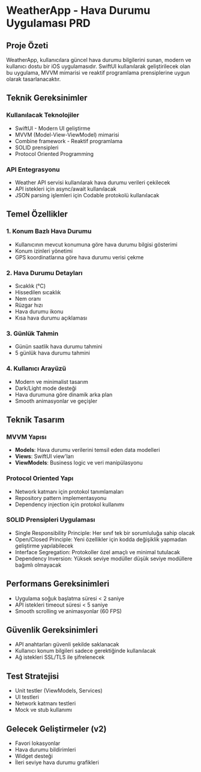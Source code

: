 # WeatherApp - Hava Durumu Uygulaması PRD

## Proje Özeti
WeatherApp, kullanıcılara güncel hava durumu bilgilerini sunan, modern ve kullanıcı dostu bir iOS uygulamasıdır. SwiftUI kullanılarak geliştirilecek olan bu uygulama, MVVM mimarisi ve reaktif programlama prensiplerine uygun olarak tasarlanacaktır.

## Teknik Gereksinimler

### Kullanılacak Teknolojiler
- SwiftUI - Modern UI geliştirme
- MVVM (Model-View-ViewModel) mimarisi
- Combine framework - Reaktif programlama
- SOLID prensipleri
- Protocol Oriented Programming

### API Entegrasyonu
- Weather API servisi kullanılarak hava durumu verileri çekilecek
- API istekleri için async/await kullanılacak
- JSON parsing işlemleri için Codable protokolü kullanılacak

## Temel Özellikler

### 1. Konum Bazlı Hava Durumu
- Kullanıcının mevcut konumuna göre hava durumu bilgisi gösterimi
- Konum izinleri yönetimi
- GPS koordinatlarına göre hava durumu verisi çekme

### 2. Hava Durumu Detayları
- Sıcaklık (°C)
- Hissedilen sıcaklık
- Nem oranı
- Rüzgar hızı
- Hava durumu ikonu
- Kısa hava durumu açıklaması

### 3. Günlük Tahmin
- Günün saatlik hava durumu tahmini
- 5 günlük hava durumu tahmini

### 4. Kullanıcı Arayüzü
- Modern ve minimalist tasarım
- Dark/Light mode desteği
- Hava durumuna göre dinamik arka plan
- Smooth animasyonlar ve geçişler

## Teknik Tasarım

### MVVM Yapısı
- **Models**: Hava durumu verilerini temsil eden data modelleri
- **Views**: SwiftUI view'ları
- **ViewModels**: Business logic ve veri manipülasyonu

### Protocol Oriented Yapı
- Network katmanı için protokol tanımlamaları
- Repository pattern implementasyonu
- Dependency injection için protokol kullanımı

### SOLID Prensipleri Uygulaması
- Single Responsibility Principle: Her sınıf tek bir sorumluluğa sahip olacak
- Open/Closed Principle: Yeni özellikler için kodda değişiklik yapmadan geliştirme yapılabilecek
- Interface Segregation: Protokoller özel amaçlı ve minimal tutulacak
- Dependency Inversion: Yüksek seviye modüller düşük seviye modüllere bağımlı olmayacak

## Performans Gereksinimleri
- Uygulama soğuk başlatma süresi < 2 saniye
- API istekleri timeout süresi < 5 saniye
- Smooth scrolling ve animasyonlar (60 FPS)

## Güvenlik Gereksinimleri
- API anahtarları güvenli şekilde saklanacak
- Kullanıcı konum bilgileri sadece gerektiğinde kullanılacak
- Ağ istekleri SSL/TLS ile şifrelenecek

## Test Stratejisi
- Unit testler (ViewModels, Services)
- UI testleri
- Network katmanı testleri
- Mock ve stub kullanımı

## Gelecek Geliştirmeler (v2)
- Favori lokasyonlar
- Hava durumu bildirimleri
- Widget desteği
- İleri seviye hava durumu grafikleri 
